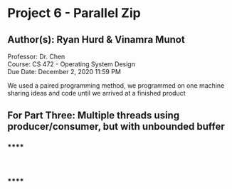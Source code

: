 # Project 6 - Parallel Zip <br/> 
## Author(s): Ryan Hurd & Vinamra Munot <br/>
Professor: Dr. Chen<br/>
Course: CS 472 - Operating System Design <br/>
Due Date: December 2, 2020 11:59 PM<br/>

We used a paired programming method, we programmed on one machine sharing ideas and code until we arrived at a finished product <br>
## For Part Three:  Multiple threads using producer/consumer, but with unbounded buffer <br/>
### **** <br/> 
<br/>

 ### **** <br/> 
 <br/>